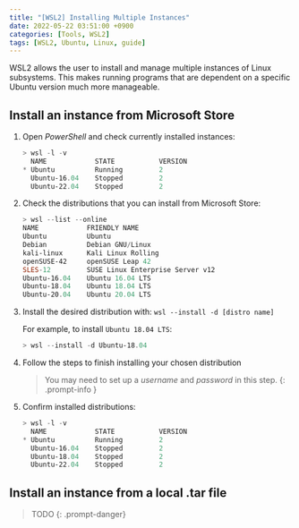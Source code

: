 ```yaml
---
title: "[WSL2] Installing Multiple Instances"
date: 2022-05-22 03:51:00 +0900
categories: [Tools, WSL2]
tags: [WSL2, Ubuntu, Linux, guide]
---
```


WSL2 allows the user to install and manage multiple instances of Linux subsystems. This makes running programs that are dependent on a specific Ubuntu version much more manageable.


## Install an instance from Microsoft Store
1. Open *PowerShell* and check currently installed instances:

    ```powershell
    > wsl -l -v
      NAME            STATE           VERSION
    * Ubuntu          Running         2
      Ubuntu-16.04    Stopped         2
      Ubuntu-22.04    Stopped         2
    ```

2. Check the distributions that you can install from Microsoft Store:

    ```powershell
    > wsl --list --online
    NAME            FRIENDLY NAME
    Ubuntu          Ubuntu
    Debian          Debian GNU/Linux
    kali-linux      Kali Linux Rolling
    openSUSE-42     openSUSE Leap 42
    SLES-12         SUSE Linux Enterprise Server v12
    Ubuntu-16.04    Ubuntu 16.04 LTS
    Ubuntu-18.04    Ubuntu 18.04 LTS
    Ubuntu-20.04    Ubuntu 20.04 LTS
    ```

3. Install the desired distribution with: `wsl --install -d [distro name]`

    For example, to install `Ubuntu 18.04 LTS`:
    ```powershell
    > wsl --install -d Ubuntu-18.04
    ```

4. Follow the steps to finish installing your chosen distribution

    > You may need to set up a *username* and *password* in this step.
    {: .prompt-info }

5. Confirm installed distributions:

    ```powershell
    > wsl -l -v
      NAME            STATE           VERSION
    * Ubuntu          Running         2
      Ubuntu-16.04    Stopped         2
      Ubuntu-18.04    Stopped         2
      Ubuntu-22.04    Stopped         2
    ```

## Install an instance from a local .tar file

> TODO
{: .prompt-danger}
